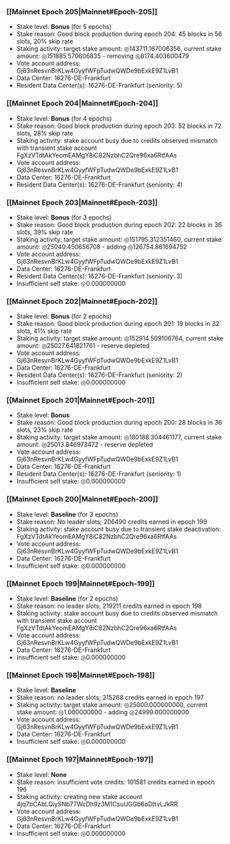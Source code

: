 ### [[Mainnet Epoch 205|Mainnet#Epoch-205]]
* Stake level: **Bonus** (for 5 epochs)
* Stake reason: Good block production during epoch 204: 45 blocks in 56 slots, 20% skip rate
* Staking activity: target stake amount: ◎143711.167006356, current stake amount: ◎151885.570606835 - removing ◎8174.403600479
* Vote account address: Gj63nResvnBrKLw4GyyfWFpTudwQWDe9bExkE9Z1LvB1
* Data Center: 16276-DE-Frankfurt
* Resident Data Center(s): 16276-DE-Frankfurt (seniority: 5)
### [[Mainnet Epoch 204|Mainnet#Epoch-204]]
* Stake level: **Bonus** (for 4 epochs)
* Stake reason: Good block production during epoch 203: 52 blocks in 72 slots, 28% skip rate
* Staking activity: stake account busy due to credits observed mismatch with transient stake account FgXzVTdtAkYeomEAMgY8iC82NzbhC2Qre96xa6RtfAAs
* Vote account address: Gj63nResvnBrKLw4GyyfWFpTudwQWDe9bExkE9Z1LvB1
* Data Center: 16276-DE-Frankfurt
* Resident Data Center(s): 16276-DE-Frankfurt (seniority: 4)
### [[Mainnet Epoch 203|Mainnet#Epoch-203]]
* Stake level: **Bonus** (for 3 epochs)
* Stake reason: Good block production during epoch 202: 22 blocks in 36 slots, 39% skip rate
* Staking activity: target stake amount: ◎151795.312351460, current stake amount: ◎25040.450656708 - adding ◎126754.861694752
* Vote account address: Gj63nResvnBrKLw4GyyfWFpTudwQWDe9bExkE9Z1LvB1
* Data Center: 16276-DE-Frankfurt
* Resident Data Center(s): 16276-DE-Frankfurt (seniority: 3)
* Insufficient self stake: ◎0.000000000
### [[Mainnet Epoch 202|Mainnet#Epoch-202]]
* Stake level: **Bonus** (for 2 epochs)
* Stake reason: Good block production during epoch 201: 19 blocks in 32 slots, 41% skip rate
* Staking activity: target stake amount: ◎152914.509106764, current stake amount: ◎25027.641821761 - reserve depleted
* Vote account address: Gj63nResvnBrKLw4GyyfWFpTudwQWDe9bExkE9Z1LvB1
* Data Center: 16276-DE-Frankfurt
* Resident Data Center(s): 16276-DE-Frankfurt (seniority: 2)
* Insufficient self stake: ◎0.000000000
### [[Mainnet Epoch 201|Mainnet#Epoch-201]]
* Stake level: **Bonus**
* Stake reason: Good block production during epoch 200: 28 blocks in 36 slots, 23% skip rate
* Staking activity: target stake amount: ◎180188.304461177, current stake amount: ◎25013.846973472 - reserve depleted
* Vote account address: Gj63nResvnBrKLw4GyyfWFpTudwQWDe9bExkE9Z1LvB1
* Data Center: 16276-DE-Frankfurt
* Resident Data Center(s): 16276-DE-Frankfurt (seniority: 1)
* Insufficient self stake: ◎0.000000000
### [[Mainnet Epoch 200|Mainnet#Epoch-200]]
* Stake level: **Baseline** (for 3 epochs)
* Stake reason: No leader slots; 206490 credits earned in epoch 199
* Staking activity: stake account busy due to transient stake deactivation: FgXzVTdtAkYeomEAMgY8iC82NzbhC2Qre96xa6RtfAAs
* Vote account address: Gj63nResvnBrKLw4GyyfWFpTudwQWDe9bExkE9Z1LvB1
* Data Center: 16276-DE-Frankfurt
* Insufficient self stake: ◎0.000000000
### [[Mainnet Epoch 199|Mainnet#Epoch-199]]
* Stake level: **Baseline** (for 2 epochs)
* Stake reason: no leader slots; 219211 credits earned in epoch 198
* Staking activity: stake account busy due to credits observed mismatch with transient stake account FgXzVTdtAkYeomEAMgY8iC82NzbhC2Qre96xa6RtfAAs
* Vote account address: Gj63nResvnBrKLw4GyyfWFpTudwQWDe9bExkE9Z1LvB1
* Data Center: 16276-DE-Frankfurt
* Insufficient self stake: ◎0.000000000
### [[Mainnet Epoch 198|Mainnet#Epoch-198]]
* Stake level: **Baseline**
* Stake reason: no leader slots; 215268 credits earned in epoch 197
* Staking activity: target stake amount: ◎25000.000000000, current stake amount: ◎1.000000000 - adding ◎24999.000000000
* Vote account address: Gj63nResvnBrKLw4GyyfWFpTudwQWDe9bExkE9Z1LvB1
* Data Center: 16276-DE-Frankfurt
* Insufficient self stake: ◎0.000000000
### [[Mainnet Epoch 197|Mainnet#Epoch-197]]
* Stake level: **None**
* Stake reason: insufficient vote credits: 101581 credits earned in epoch 196
* Staking activity: creating new stake account 4jq7bCAbLQiySNb77WcDh9z3M1CsuUGGb6oDttvLJkRR
* Vote account address: Gj63nResvnBrKLw4GyyfWFpTudwQWDe9bExkE9Z1LvB1
* Data Center: 16276-DE-Frankfurt
* Insufficient self stake: ◎0.000000000